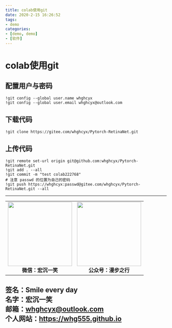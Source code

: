 ```yaml
---
title: colab使用git
date: 2020-2-15 16:26:52
tags: 
- demo
categories:
- [demo, demo]
- [软件]
---
```

# colab使用git #
## 配置用户与密码 ##
```
!git config --global user.name whghcyx
!git config --global user.email whghcyx@outlook.com
```
## 下载代码 ##
```
!git clone https://gitee.com/whghcyx/Pytorch-RetinaNet.git
```

## 上传代码 ##
```
!git remote set-url origin git@github.com:whghcyx/Pytorch-RetinaNet.git
!git add . --all
!git commit -m "test colab222768"
# 注意 passwd 的位置为自己的密码
!git push https://whghcyx:passwd@gitee.com/whghcyx/Pytorch-RetinaNet.git --all
```



---
<center>
<table>
    <tr>
        <td >
            <center>
                <img src="https://i.loli.net/2020/01/08/CJz85Sbal6M7EOV.png" width="200"/>
            </center>
            <center style="font-weight:900">
                微信：宏沉一笑
            </center>
        </td>
        <td >
            <center>
                <img src="https://i.loli.net/2020/01/08/veq2DSphHME9KPV.jpg" width="200"/>
            </center>
            <center style="font-weight:900">
                公众号：漫步之行
            </center>
        </td>
    </tr>
</table>
</center>


**签名：Smile every day**    
**名字：宏沉一笑**   
**邮箱：whghcyx@outlook.com**  
**个人网站：https://whg555.github.io**  
---
